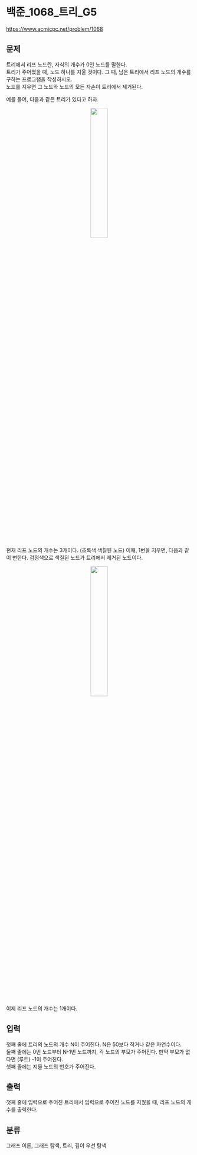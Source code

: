 # 백준_1068_트리_G5

https://www.acmicpc.net/problem/1068

## 문제
트리에서 리프 노드란, 자식의 개수가 0인 노드를 말한다.  
트리가 주어졌을 때, 노드 하나를 지울 것이다. 그 때, 남은 트리에서 리프 노드의 개수를 구하는 프로그램을 작성하시오.  
노드를 지우면 그 노드와 노드의 모든 자손이 트리에서 제거된다.  

예를 들어, 다음과 같은 트리가 있다고 하자.

<p align = "center">
<img src="https://user-images.githubusercontent.com/108336138/195844956-4fd310ca-6326-4865-b087-357ada6e325b.png" width="30%" height="30%"/><br>
</p>
현재 리프 노드의 개수는 3개이다. (초록색 색칠된 노드) 이때, 1번을 지우면, 다음과 같이 변한다.  
검정색으로 색칠된 노드가 트리에서 제거된 노드이다.
<p align = "center">
<img src="https://user-images.githubusercontent.com/108336138/195845078-268fa6da-b9d5-4691-b350-a4b004384e90.png" width="30%" height="30%"/><br>
</p>
이제 리프 노드의 개수는 1개이다.


## 입력
첫째 줄에 트리의 노드의 개수 N이 주어진다. N은 50보다 작거나 같은 자연수이다.  
둘째 줄에는 0번 노드부터 N-1번 노드까지, 각 노드의 부모가 주어진다. 만약 부모가 없다면 (루트) -1이 주어진다.  
셋째 줄에는 지울 노드의 번호가 주어진다.

## 출력
첫째 줄에 입력으로 주어진 트리에서 입력으로 주어진 노드를 지웠을 때, 리프 노드의 개수를 출력한다.

## 분류
그래프 이론, 그래프 탐색, 트리, 깊이 우선 탐색
